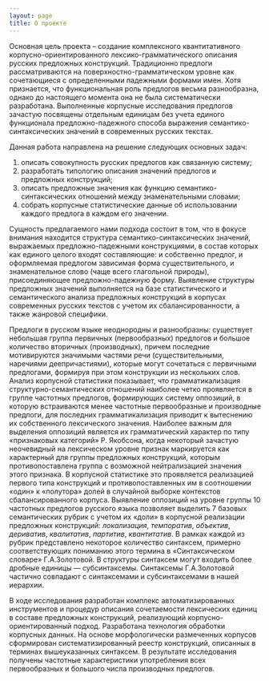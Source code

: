 ```yaml
---
layout: page
title: О проекте
---
```


Основная цель проекта – создание комплексного квантитативного корпусно-ориентированного лексико-грамматического описания русских предложных конструкций. Традиционно предлоги рассматриваются на поверхностно-грамматическом уровне как сочетающиеся с определенными падежными формами имен. Хотя признается, что функциональная роль предлогов весьма разнообразна, однако до настоящего момента она не была систематически разработана. Выполненные корпусные исследования предлогов зачастую посвящены отдельным единицам без учета единого функционала предложно-падежного способа выражения семантико-синтаксических значений в современных русских текстах.

Данная работа направлена на решение следующих основных задач:

1. описать совокупность русских предлогов как связанную систему;
2. разработать типологию описания значений предлогов и предложных конструкций;
3. описать предложные значения как функцию семантико-синтаксических отношений между знаменательными словами;
4. собрать корпусные статистические данные об использовании каждого предлога в каждом его значении.

Сущность предлагаемого нами подхода состоит в том, что в фокусе внимания находится структура семантико-синтаксических значений, выражаемых предложно-падежными конструкциями, в состав которых как единого целого входят составляющие: и собственно предлог, и оформляемая предлогом зависимая форма существительного, и знаменательное слово (чаще всего глагольной природы), присоединяющее предложно-падежную форму. Выявление структуры предложных значений выполняется на базе статистического и семантического анализа предложных конструкций в корпусах современных русских текстов с учетом их сбалансированности, а также жанровой специфики.

Предлоги в русском языке неоднородны и разнообразны: существует небольшая группа первичных (первообразных) предлогов и большое количество вторичных (производных), причем последние мотивируются значимыми частями речи (существительными, наречиями деепричастиями), которые могут сочетаться с первичными предлогами, формируя при этом конструкции из нескольких слов. Анализ корпусной статистики показывает, что грамматикализация структурно-семантических отношений наиболее четко проявляется в группе частотных предлогов, формирующих систему оппозиций, в которую встраиваются менее частотные первообразные и производные предлоги, для последних грамматикализация приводит к вытеснению их собственного лексического значения. Наиболее важным для выделения оппозиций является их грамматический характер по типу «признаковых категорий» Р. Якобсона, когда некоторый зачастую неочевидный на лексическом уровне признак маркируется как характерный для группы предложных конструкций, которым противопоставлена группа с возможной нейтрализацией значения этого признака. В корпусной статистике это проявляется реализацией первого типа конструкций и противопоставленных им в соотношении «один» к «полутора» долей в случайной выборке контекстов сбалансированного корпуса. Выявление оппозиций на уровне группы 10 частотных предлогов русского языка позволяет выделить 7 базовых семантических рубрик с учетом их «доли» в корпусной реализации предложных конструкций: _локализация_, _темпоратив_, _объектив_, _дериватив_, _квалитатив_, _партитив_, _квантитатив_. В рамках каждой из рубрик представлено некоторое количество синтаксем, примерно соответствующих пониманию этого термина в «Синтаксическом словаре» Г.А.Золотовой. В структуры синтаксем могут входить более дробные единицы — субсинтаксемы. Синтаксемы Г.А.Золотовой частично совпадают с синтаксемами и субсинтаксемами в нашей иерархии.

В ходе исследования разработан комплекс автоматизированных инструментов и процедур описания сочетаемости лексических единиц в составе предложных конструкций, реализующий корпусно-ориентированный подход. Разработана технология обработки корпусных данных. На основе морфологически размеченных корпусов сформирован систематизированный реестр конструкций, описанных в терминах вышеуказанных синтаксем. В результате исследования получены частотные характеристики употребления всех первообразных и большого числа производных предлогов.
